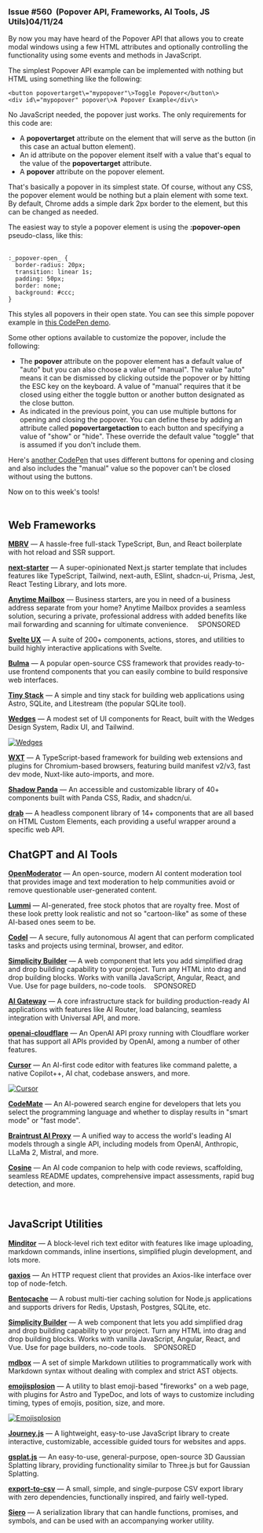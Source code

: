                

### Issue #560  (Popover API, Frameworks, AI Tools, JS Utils)04/11/24

  

By now you may have heard of the Popover API that allows you to create modal windows using a few HTML attributes and optionally controlling the functionality using some events and methods in JavaScript.  
  
The simplest Popover API example can be implemented with nothing but HTML using something like the following:

```
<button popovertarget\="mypopover"\>Toggle Popover</button\>  
<div id\="mypopover" popover\>A Popover Example</div\>
```

No JavaScript needed, the popover just works. The only requirements for this code are:

*   A **popovertarget** attribute on the element that will serve as the button (in this case an actual button element).
*   An id attribute on the popover element itself with a value that's equal to the value of the **popovertarget** attribute.
*   A **popover** attribute on the popover element.

That's basically a popover in its simplest state. Of course, without any CSS, the popover element would be nothing but a plain element with some text. By default, Chrome adds a simple dark 2px border to the element, but this can be changed as needed.  
  
The easiest way to style a popover element is using the **:popover-open** pseudo-class, like this:  
 

```
:_popover-open_ {  
  border-radius: 20px;  
  transition: linear 1s;  
  padding: 50px;  
  border: none;  
  background: #ccc;  
}
```

This styles all popovers in their open state. You can see this simple popover example in [this CodePen demo](https://codepen.io/impressivewebs/pen/MWRXwJq?editors=1000).  
  
Some other options available to customize the popover, include the following:

*   The **popover** attribute on the popover element has a default value of "auto" but you can also choose a value of "manual". The value "auto" means it can be dismissed by clicking outside the popover or by hitting the ESC key on the keyboard. A value of "manual" requires that it be closed using either the toggle button or another button designated as the close button.
*   As indicated in the previous point, you can use multiple buttons for opening and closing the popover. You can define these by adding an attribute called **popovertargetaction** to each button and specifying a value of "show" or "hide". These override the default value "toggle" that is assumed if you don't include them.

Here's [another CodePen](https://codepen.io/impressivewebs/pen/ZEZRGem?editors=1000) that uses different buttons for opening and closing and also includes the "manual" value so the popover can't be closed without using the buttons.  
  
Now on to this week's tools!  
 

Web Frameworks
--------------

[**MBRV**](https://github.com/mayfer/mbrv) — A hassle-free full-stack TypeScript, Bun, and React boilerplate with hot reload and SSR support.  
  
[**next-starter**](https://github.com/Skolaczk/next-starter) — A super-opinionated Next.js starter template that includes features like TypeScript, Tailwind, next-auth, ESlint, shadcn-ui, Prisma, Jest, React Testing Library, and lots more.  
  
[**Anytime Mailbox**](https://www.clkmg.com/wellput-io/83150luhtrwi6/83150-1101/Web%20Tools%20Weekly///) — Business starters, are you in need of a business address separate from your home? Anytime Mailbox provides a seamless solution, securing a private, professional address with added benefits like mail forwarding and scanning for ultimate convenience.     SPONSORED   
  
[**Svelte UX**](https://github.com/techniq/svelte-ux) — A suite of 200+ components, actions, stores, and utilities to build highly interactive applications with Svelte.  
  
[**Bulma**](https://bulma.io/) — A popular open-source CSS framework that provides ready-to-use frontend components that you can easily combine to build responsive web interfaces.  
  
[**Tiny Stack**](https://github.com/Sh4yy/tiny-stack) — A simple and tiny stack for building web applications using Astro, SQLite, and Litestream (the popular SQLite tool).  
  
[**Wedges**](https://www.lemonsqueezy.com/wedges) — A modest set of UI components for React, built with the Wedges Design System, Radix UI, and Tailwind.

[![Wedges](https://mcusercontent.com/ea228d7061e8bbfa8639666ad/images/7eb25104-79dc-cf34-f5ed-aeab7f33e0ee.png)](https://www.lemonsqueezy.com/wedges)

  
[**WXT**](https://wxt.dev/) — A TypeScript-based framework for building web extensions and plugins for Chromium-based browsers, featuring build manifest v2/v3, fast dev mode, Nuxt-like auto-imports, and more.  
  
[**Shadow Panda**](https://shadow-panda.dev/) — An accessible and customizable library of 40+ components built with Panda CSS, Radix, and shadcn/ui.  
  
[**drab**](https://drab.robino.dev/) — A headless component library of 14+ components that are all based on HTML Custom Elements, each providing a useful wrapper around a specific web API.

ChatGPT and AI Tools
--------------------

[**OpenModerator**](https://www.openmoderator.com/) — An open-source, modern AI content moderation tool that provides image and text moderation to help communities avoid or remove questionable user-generated content.  
  
[**Lummi**](https://www.lummi.ai/) — AI-generated, free stock photos that are royalty free. Most of these look pretty look realistic and not so "cartoon-like" as some of these AI-based ones seem to be.  
  
[**Codel**](https://github.com/semanser/codel) — A secure, fully autonomous AI agent that can perform complicated tasks and projects using terminal, browser, and editor.  
  
[**Simplicity Builder**](https://www.simplicitywebtools.com/) — A web component that lets you add simplified drag and drop building capability to your project. Turn any HTML into drag and drop building blocks. Works with vanilla JavaScript, Angular, React, and Vue. Use for page builders, no-code tools.    SPONSORED   
  
[**AI Gateway**](https://github.com/missingstudio/gateway) — A core infrastructure stack for building production-ready AI applications with features like AI Router, load balancing, seamless integration with Universal API, and more.  
  
[**openai-cloudflare**](https://github.com/janlay/openai-cloudflare) — An OpenAI API proxy running with Cloudflare worker that has support all APIs provided by OpenAI, among a number of other features.  
  
[**Cursor**](https://cursor.sh/) — An AI-first code editor with features like command palette, a native Copilot++, AI chat, codebase answers, and more.

[![Cursor](https://mcusercontent.com/ea228d7061e8bbfa8639666ad/images/3a2096dd-54dc-5be8-fdad-2b53c9de8c34.png)](https://cursor.sh/)

  
[**CodeMate**](https://codemate.bot/) — An AI-powered search engine for developers that lets you select the programming language and whether to display results in "smart mode" or "fast mode".  
  
[**Braintrust AI Proxy**](https://github.com/braintrustdata/braintrust-proxy) — A unified way to access the world's leading AI models through a single API, including models from OpenAI, Anthropic, LLaMa 2, Mistral, and more.  
  
[**Cosine**](https://cosine.sh/) — An AI code companion to help with code reviews, scaffolding, seamless README updates, comprehensive impact assessments, rapid bug detection, and more.

  
 

JavaScript Utilities
--------------------

[**Minditor**](https://github.com/minditor/minditor) — A block-level rich text editor with features like image uploading, markdown commands, inline insertions, simplified plugin development, and lots more.  
  
[**gaxios**](https://github.com/googleapis/gaxios) — An HTTP request client that provides an Axios-like interface over top of node-fetch.  
  
[**Bentocache**](https://github.com/Julien-R44/bentocache) — A robust multi-tier caching solution for Node.js applications and supports drivers for Redis, Upstash, Postgres, SQLite, etc.  
  
[**Simplicity Builder**](https://www.simplicitywebtools.com/) — A web component that lets you add simplified drag and drop building capability to your project. Turn any HTML into drag and drop building blocks. Works with vanilla JavaScript, Angular, React, and Vue. Use for page builders, no-code tools.    SPONSORED   
  
[**mdbox**](https://github.com/unjs/mdbox) — A set of simple Markdown utilities to programmatically work with Markdown syntax without dealing with complex and strict AST objects.  
  
[**emojisplosion**](https://www.emojisplosion.dev/) — A utility to blast emoji-based "fireworks" on a web page, with plugins for Astro and TypeDoc, and lots of ways to customize including timing, types of emojis, position, size, and more.

[![Emojisplosion](https://mcusercontent.com/ea228d7061e8bbfa8639666ad/images/4dd0726f-77f6-1299-f6b9-c199a26abd1c.png)](https://www.emojisplosion.dev/)

  
[**Journey.js**](https://github.com/williamtroup/Journey.js) — A lightweight, easy-to-use JavaScript library to create interactive, customizable, accessible guided tours for websites and apps.  
  
[**gsplat.js**](https://github.com/huggingface/gsplat.js) — An easy-to-use, general-purpose, open-source 3D Gaussian Splatting library, providing functionality similar to Three.js but for Gaussian Splatting.  
  
[**export-to-csv**](https://github.com/alexcaza/export-to-csv) — A small, simple, and single-purpose CSV export library with zero dependencies, functionally inspired, and fairly well-typed.  
  
[**Siero**](https://github.com/fabiospampinato/siero) — A serialization library that can handle functions, promises, and symbols, and can be used with an accompanying worker utility.